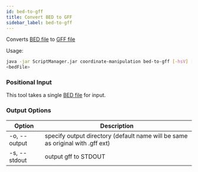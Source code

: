 ```yaml
---
id: bed-to-gff
title: Convert BED to GFF
sidebar_label: bed-to-gff
---
```


Converts [BED file][bed-format]  to [GFF file][gff-format]

Usage:
```bash
java -jar ScriptManager.jar coordinate-manipulation bed-to-gff [-hsV] [-o=<output>]
<bedFile>
```

### Positional Input

This tool takes a single [BED file][bed-format] for input.

### Output Options

| Option | Description |
| ------ | ----------- |
| -o, --output | specify output directory (default name will be same as original with .gff ext) |
| -s, --stdout | output gff to STDOUT |

[bed-format]:file-formats.md
[gff-format]:file-formats.md
